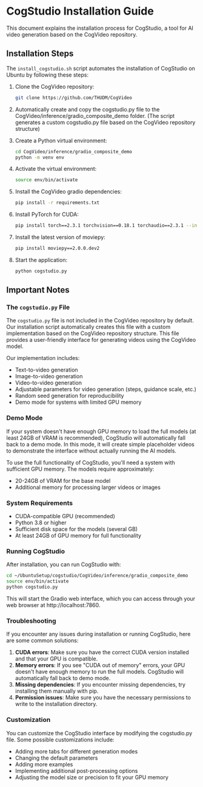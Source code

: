 # CogStudio Installation Guide

This document explains the installation process for CogStudio, a tool for AI video generation based on the CogVideo repository.

## Installation Steps

The `install_cogstudio.sh` script automates the installation of CogStudio on Ubuntu by following these steps:

1. Clone the CogVideo repository:
   ```bash
   git clone https://github.com/THUDM/CogVideo
   ```

2. Automatically create and copy the cogstudio.py file to the CogVideo/inference/gradio_composite_demo folder.
   (The script generates a custom cogstudio.py file based on the CogVideo repository structure)

3. Create a Python virtual environment:
   ```bash
   cd CogVideo/inference/gradio_composite_demo
   python -m venv env
   ```

4. Activate the virtual environment:
   ```bash
   source env/bin/activate
   ```

5. Install the CogVideo gradio dependencies:
   ```bash
   pip install -r requirements.txt
   ```

6. Install PyTorch for CUDA:
   ```bash
   pip install torch==2.3.1 torchvision==0.18.1 torchaudio==2.3.1 --index-url https://download.pytorch.org/whl/cu121
   ```

7. Install the latest version of moviepy:
   ```bash
   pip install moviepy==2.0.0.dev2
   ```

8. Start the application:
   ```bash
   python cogstudio.py
   ```

## Important Notes

### The `cogstudio.py` File

The `cogstudio.py` file is not included in the CogVideo repository by default. Our installation script automatically creates this file with a custom implementation based on the CogVideo repository structure. This file provides a user-friendly interface for generating videos using the CogVideo model.

Our implementation includes:
- Text-to-video generation
- Image-to-video generation
- Video-to-video generation
- Adjustable parameters for video generation (steps, guidance scale, etc.)
- Random seed generation for reproducibility
- Demo mode for systems with limited GPU memory

### Demo Mode

If your system doesn't have enough GPU memory to load the full models (at least 24GB of VRAM is recommended), CogStudio will automatically fall back to a demo mode. In this mode, it will create simple placeholder videos to demonstrate the interface without actually running the AI models.

To use the full functionality of CogStudio, you'll need a system with sufficient GPU memory. The models require approximately:
- 20-24GB of VRAM for the base model
- Additional memory for processing larger videos or images

### System Requirements

- CUDA-compatible GPU (recommended)
- Python 3.8 or higher
- Sufficient disk space for the models (several GB)
- At least 24GB of GPU memory for full functionality

### Running CogStudio

After installation, you can run CogStudio with:

```bash
cd ~/UbuntuSetup/cogstudio/CogVideo/inference/gradio_composite_demo
source env/bin/activate
python cogstudio.py
```

This will start the Gradio web interface, which you can access through your web browser at http://localhost:7860.

### Troubleshooting

If you encounter any issues during installation or running CogStudio, here are some common solutions:

1. **CUDA errors**: Make sure you have the correct CUDA version installed and that your GPU is compatible.
2. **Memory errors**: If you see "CUDA out of memory" errors, your GPU doesn't have enough memory to run the full models. CogStudio will automatically fall back to demo mode.
3. **Missing dependencies**: If you encounter missing dependencies, try installing them manually with pip.
4. **Permission issues**: Make sure you have the necessary permissions to write to the installation directory.

### Customization

You can customize the CogStudio interface by modifying the cogstudio.py file. Some possible customizations include:
- Adding more tabs for different generation modes
- Changing the default parameters
- Adding more examples
- Implementing additional post-processing options
- Adjusting the model size or precision to fit your GPU memory 